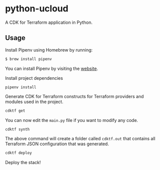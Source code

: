 # python-ucloud

A CDK for Terraform application in Python.

## Usage

Install Pipenv using Homebrew by running:
  
```bash
$ brew install pipenv
```
You can install Pipenv by visiting the [website](https://pipenv.pypa.io/en/latest/).

Install project dependencies

```shell
pipenv install
```

Generate CDK for Terraform constructs for Terraform providers and modules used in the project.

```bash
cdktf get
```

You can now edit the `main.py` file if you want to modify any code.

```bash
cdktf synth
```

The above command will create a folder called `cdktf.out` that contains all Terraform JSON configuration that was generated.

```bash
cdktf deploy
```

Deploy the stack!

